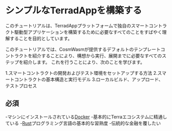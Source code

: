 # シンプルなTerradAppを構築する

このチュートリアルは、TerradAppプラットフォームで独自のスマートコントラクト駆動型アプリケーションを構築するために必要なすべてのことをすばやく理解することを目的としています。

このチュートリアルでは、CosmWasmが提供するデフォルトのテンプレートコントラクトを紹介することにより、構想から実行、展開までに必要なすべてのステップを紹介します。 これを行うことにより、次のことを学びます。

1.スマートコントラクトの開発およびテスト環境をセットアップする方法
2.スマートコントラクトの基本構造と実行モデル
3.ローカルビルド、アップロード、テストプロセス

## 必須

-マシンにインストールされている[Docker](https://www.docker.com/)
-基本的にTerraエコシステムに精通している
-[Rust](https://www.rust-lang.org/)プログラミング言語の基本的な習熟度
-伝統的な金融を覆したい 